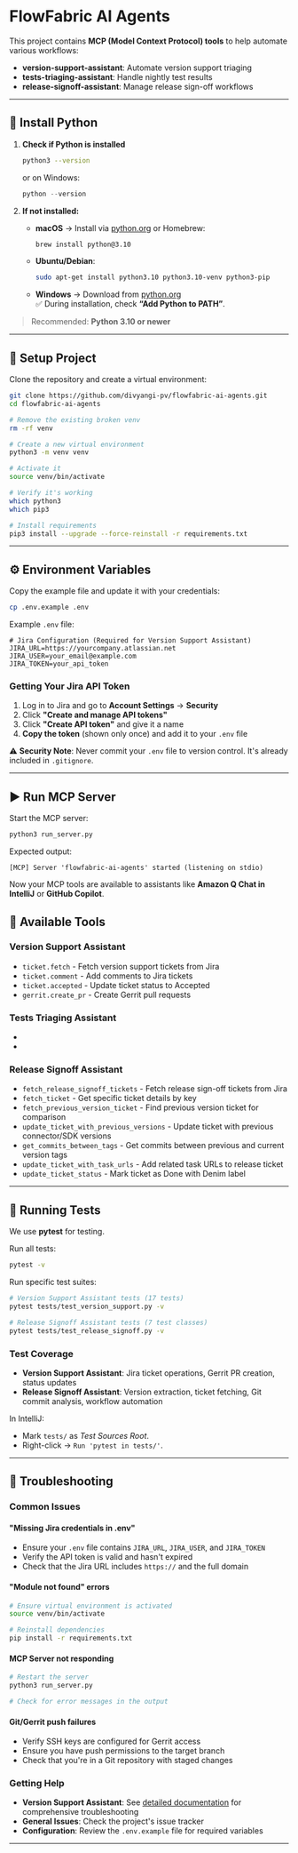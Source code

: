 # FlowFabric AI Agents

This project contains **MCP (Model Context Protocol) tools** to help automate various workflows:

- **version-support-assistant**: Automate version support triaging
- **tests-triaging-assistant**: Handle nightly test results
- **release-signoff-assistant**: Manage release sign-off workflows

---

## 🐍 Install Python

1. **Check if Python is installed**
   ```bash
   python3 --version
   ```
   or on Windows:
   ```powershell
   python --version
   ```

2. **If not installed:**
    - **macOS** → Install via [python.org](https://www.python.org/downloads/) or Homebrew:
      ```bash
      brew install python@3.10
      ```
    - **Ubuntu/Debian**:
      ```bash
      sudo apt-get install python3.10 python3.10-venv python3-pip
      ```
    - **Windows** → Download from [python.org](https://www.python.org/downloads/windows/)  
      ✅ During installation, check **“Add Python to PATH”**.

> Recommended: **Python 3.10 or newer**

---

## 🚀 Setup Project

Clone the repository and create a virtual environment:

```bash
git clone https://github.com/divyangi-pv/flowfabric-ai-agents.git
cd flowfabric-ai-agents

# Remove the existing broken venv
rm -rf venv

# Create a new virtual environment
python3 -m venv venv

# Activate it
source venv/bin/activate

# Verify it's working
which python3
which pip3

# Install requirements
pip3 install --upgrade --force-reinstall -r requirements.txt
```

---

## ⚙️ Environment Variables

Copy the example file and update it with your credentials:

```bash
cp .env.example .env
```

Example `.env` file:
```env
# Jira Configuration (Required for Version Support Assistant)
JIRA_URL=https://yourcompany.atlassian.net
JIRA_USER=your_email@example.com
JIRA_TOKEN=your_api_token
```

### Getting Your Jira API Token

1. Log in to Jira and go to **Account Settings** → **Security**
2. Click **"Create and manage API tokens"**
3. Click **"Create API token"** and give it a name
4. **Copy the token** (shown only once) and add it to your `.env` file

⚠️ **Security Note**: Never commit your `.env` file to version control. It's already included in `.gitignore`.

---

## ▶️ Run MCP Server

Start the MCP server:

```bash
python3 run_server.py
```

Expected output:
```
[MCP] Server 'flowfabric-ai-agents' started (listening on stdio)
```

Now your MCP tools are available to assistants like **Amazon Q Chat in IntelliJ** or **GitHub Copilot**.

## 🔧 Available Tools

### Version Support Assistant
- `ticket.fetch` - Fetch version support tickets from Jira
- `ticket.comment` - Add comments to Jira tickets
- `ticket.accepted` - Update ticket status to Accepted
- `gerrit.create_pr` - Create Gerrit pull requests

### Tests Triaging Assistant
- 
- 

### Release Signoff Assistant
- `fetch_release_signoff_tickets` - Fetch release sign-off tickets from Jira
- `fetch_ticket` - Get specific ticket details by key
- `fetch_previous_version_ticket` - Find previous version ticket for comparison
- `update_ticket_with_previous_versions` - Update ticket with previous connector/SDK versions
- `get_commits_between_tags` - Get commits between previous and current version tags
- `update_ticket_with_task_urls` - Add related task URLs to release ticket
- `update_ticket_status` - Mark ticket as Done with Denim label

---

## 🧪 Running Tests

We use **pytest** for testing.

Run all tests:
```bash
pytest -v
```

Run specific test suites:
```bash
# Version Support Assistant tests (17 tests)
pytest tests/test_version_support.py -v

# Release Signoff Assistant tests (7 test classes)
pytest tests/test_release_signoff.py -v
```

### Test Coverage
- **Version Support Assistant**: Jira ticket operations, Gerrit PR creation, status updates
- **Release Signoff Assistant**: Version extraction, ticket fetching, Git commit analysis, workflow automation

In IntelliJ:
- Mark `tests/` as *Test Sources Root*.
- Right-click → `Run 'pytest in tests/'`.

---

## 🔧 Troubleshooting

### Common Issues

#### "Missing Jira credentials in .env"
- Ensure your `.env` file contains `JIRA_URL`, `JIRA_USER`, and `JIRA_TOKEN`
- Verify the API token is valid and hasn't expired
- Check that the Jira URL includes `https://` and the full domain

#### "Module not found" errors
```bash
# Ensure virtual environment is activated
source venv/bin/activate

# Reinstall dependencies
pip install -r requirements.txt
```

#### MCP Server not responding
```bash
# Restart the server
python3 run_server.py

# Check for error messages in the output
```

#### Git/Gerrit push failures
- Verify SSH keys are configured for Gerrit access
- Ensure you have push permissions to the target branch
- Check that you're in a Git repository with staged changes

### Getting Help

- **Version Support Assistant**: See [detailed documentation](docs/version-support-assistant.md) for comprehensive troubleshooting
- **General Issues**: Check the project's issue tracker
- **Configuration**: Review the `.env.example` file for required variables

---
